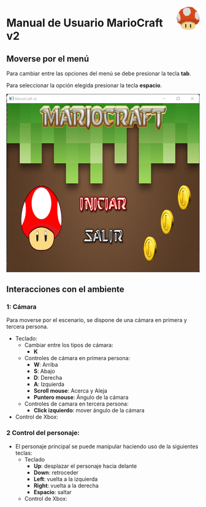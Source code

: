 <p>
  <img src="img/icono.png" align="right"  width="60" height="60" />
</p>

# Manual de Usuario MarioCraft v2

## Moverse por el menú
Para cambiar entre las opciones del menú se debe presionar la tecla **tab**.

Para seleccionar la opción elegida presionar la tecla **espacio**.

![](img/MenuOpciones.png)

## Interacciones con el ambiente

### 1: Cámara

Para moverse por el escenario, se dispone de una cámara en primera y tercera persona.
- Teclado:
  - Cambiar entre los tipos de cámara:
    - **K**
  - Controles de cámara en primera persona:
    - **W**: Arriba
    - **S**: Abajo
    - **D**: Derecha
    - **A**: Izquierda
    - **Scroll mouse**: Acerca y Aleja
    - **Puntero mouse**: Ángulo de la cámara
  - Controles de camara en tercera persona:
    - **Click izquierdo**: mover ángulo de la cámara
- Control de Xbox:



### 2 Control del personaje:

- El personaje principal se puede manipular haciendo uso de la siguientes teclas:
  - Teclado
    - **Up**: desplazar el personaje hacia delante
    - **Down**: retroceder
    - **Left**: vuelta a la izquierda
    - **Right**: vuelta a la derecha
    - **Espacio**: saltar
  - Control de Xbox: